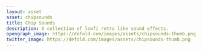 ```yaml
---
layout: asset
asset: chipsounds
title: Chip Sounds
description: A collection of lowfi retro like sound effects.
opengraph_image: https://defold.com/images/assets/chipsounds-thumb.png
twitter_image: https://defold.com/images/assets/chipsounds-thumb.png
---
```

